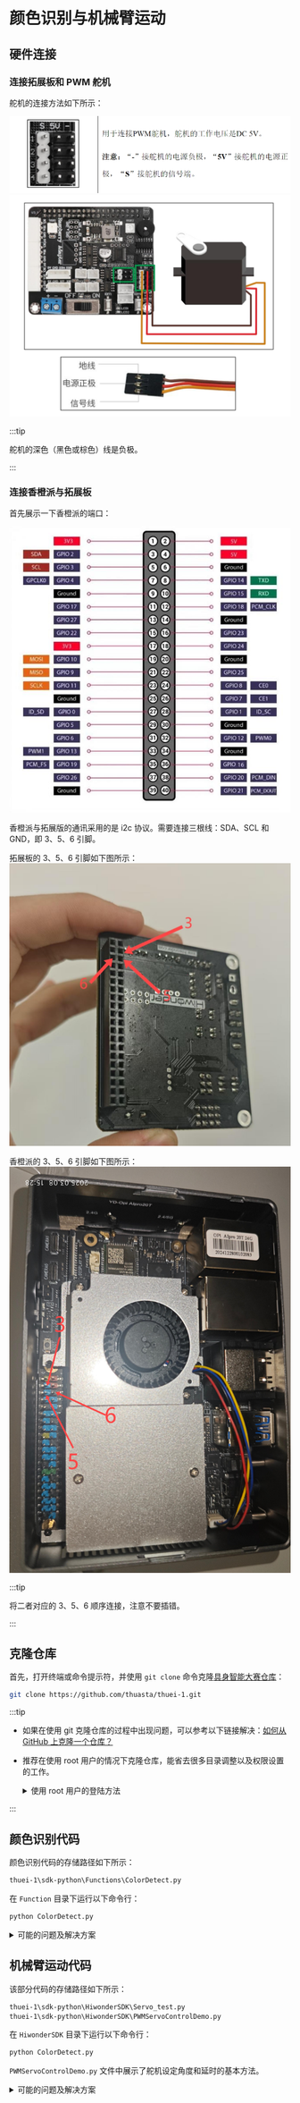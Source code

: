 # 颜色识别与机械臂运动

## 硬件连接

### 连接拓展板和 PWM 舵机

舵机的连接方法如下所示：

![舵机线安装方向](1.jpg)
![舵机线插接位置](2.jpg)

:::tip

舵机的深色（黑色或棕色）线是负极。

:::

### 连接香橙派与拓展板

首先展示一下香橙派的端口：

![端口示意图](3.jpg)

香橙派与拓展版的通讯采用的是 i2c 协议。需要连接三根线：SDA、SCL 和 GND，即 3、5、6 引脚。
  
拓展板的 3、5、6 引脚如下图所示：
![拓展板引脚](4.jpg)

香橙派的 3、5、6 引脚如下图所示：
![香橙派引脚](5.jpg)

:::tip

将二者对应的 3、5、6 顺序连接，注意不要插错。

:::

## 克隆仓库

首先，打开终端或命令提示符，并使用 `git clone` 命令克隆[具身智能大赛仓库](https://github.com/thuasta/thuei-1)：

```bash
git clone https://github.com/thuasta/thuei-1.git
```

:::tip

- 如果在使用 git 克隆仓库的过程中出现问题，可以参考以下链接解决：[如何从 GitHub 上克隆一个仓库？](https://blog.csdn.net/qq_58995858/article/details/132425990)
- 推荐在使用 root 用户的情况下克隆仓库，能省去很多目录调整以及权限设置的工作。

  <details>
  <summary>使用 root 用户的登陆方法</summary>

  在 SSH 连接输入 ip 地址时，将原来的 `HwHiAiUser@...` 更改为 `root@...` 即可，密码和 HwHiAiUser 是一样的。登录成功后再进行克隆仓库操作。

  </details>

:::

## 颜色识别代码

颜色识别代码的存储路径如下所示：

```bash
thuei-1\sdk-python\Functions\ColorDetect.py
```

在 `Function` 目录下运行以下命令行：

```bash
python ColorDetect.py
```

<details>
<summary>可能的问题及解决方案</summary>

- 摄像头没有显示
  - 驱动问题，解决方案参考[摄像头调试文档](../camera/#常见问题排查)。
  - 硬件连接问题，摄像头不支持热插拔，连接好以后重启香橙派。
- 程序无法运行
  - 库缺失，使用 `pip install` 安装相应的库。
  - 显示窗口无法打开，这个程序需要在 VNC 上或者使用 HDMI 线接入显示屏后运行，SSH 连接时会出现窗口错误。

</details>

## 机械臂运动代码

该部分代码的存储路径如下所示：

```bash
thuei-1\sdk-python\HiwonderSDK\Servo_test.py
thuei-1\sdk-python\HiwonderSDK\PWMServoControlDemo.py
```

在 `HiwonderSDK` 目录下运行以下命令行：

```bash
python ColorDetect.py
```

`PWMServoControlDemo.py` 文件中展示了舵机设定角度和延时的基本方法。

<details>
<summary>可能的问题及解决方案</summary>

- 程序报错
  - 安装所需的库，命令为 `pip install ...`，其中 `...` 为所需的库名。
- 路径问题
  - 找到相应位置的文件地址，检查地址是否正确，比如 `yaml_handle.py` 文件中第 2，3 行的文件地址出现错误。
- 权限错误
  - 使用 [root 用户登录](#克隆仓库)，再进行上面的操作。

</details>
